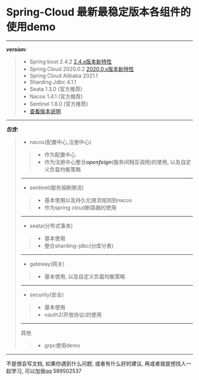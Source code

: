 # Spring-Cloud 最新最稳定版本各组件的使用demo
***
***version:***
> - Spring boot             2.4.2       [2.4.x版本新特性](https://github.com/spring-projects/spring-boot/wiki/Spring-Boot-2.4-Release-Notes)
> - Spring Cloud            2020.0.2    [2020.0.x版本新特性](https://github.com/spring-cloud/spring-cloud-release/wiki/Spring-Cloud-2020.0-Release-Notes)
> - Spring Cloud Alibaba    2021.1
> - Sharding Jdbc           4.1.1
> - Seata                   1.3.0 (官方推荐)
> - Nacos                   1.4.1 (官方推荐)
> - Sentinel                1.8.0 (官方推荐)
> - [查看版本说明](https://github.com/alibaba/spring-cloud-alibaba/wiki/%E7%89%88%E6%9C%AC%E8%AF%B4%E6%98%8E)
***
***包含:***
> - nacos(配置中心,注册中心)
>>  - 作为配置中心
>>  - 作为注册中心整合***openfeign***(服务间相互调用)的使用, 以及自定义负载均衡策略
> ***
> - sentinel(服务熔断限流)
>>  - 基本使用以及持久化限流规则到nacos
>>  - 作为spring cloud断路器的使用
> ***
> - seata(分布式事务)
>>  - 基本使用
>>  - 整合sharding-jdbc(分库分表)
> ***
> - gateway(网关)
>>  - 基本使用, 以及自定义负载均衡策略
> ***
> - security(安全)
>>  - 基本使用
>>  - oauth2(开放协议)的使用
> ***
> 其他
>>  - grpc使用demo 

***
不是很会写文档, 如果你遇到什么问题, 或者有什么好的建议, 再或者就是想找人一起学习, 可以加我qq 599502537
